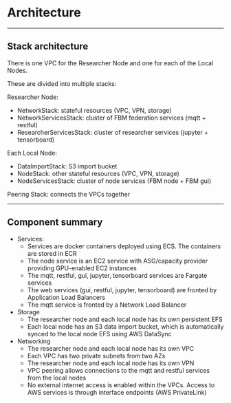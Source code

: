 # Architecture

---

## Stack architecture

There is one VPC for the Researcher Node and one for each of the Local Nodes.

These are divided into multiple stacks:

Researcher Node:
- NetworkStack: stateful resources (VPC, VPN, storage)
- NetworkServicesStack: cluster of FBM federation services (mqtt + restful)
- ResearcherServicesStack: cluster of researcher services (jupyter + tensorboard)

Each Local Node:
- DataImportStack: S3 import bucket
- NodeStack: other stateful resources (VPC, VPN, storage)
- NodeServicesStack: cluster of node services (FBM node + FBM gui)

Peering Stack: connects the VPCs together

---

## Component summary

- Services:
  - Services are docker containers deployed using ECS. The containers are stored in ECR
  - The node service is an EC2 service with ASG/capacity provider providing GPU-enabled EC2 instances
  - The mqtt, restful, gui, jupyter, tensorboard services are Fargate services
  - The web services (gui, restful, jupyter, tensorboard) are fronted by Application Load Balancers
  - The mqtt service is fronted by a Network Load Balancer
- Storage
  - The researcher node and each local node has its own persistent EFS
  - Each local node has an S3 data import bucket, which is automatically synced to the local node EFS using AWS DataSync 
- Networking
  - The researcher node and each local node has its own VPC
  - Each VPC has two private subnets from two AZs
  - The researcher node and each local node has its own VPN
  - VPC peering allows connections to the mqtt and restful services from the local nodes
  - No external internet access is enabled within the VPCs. Access to AWS services is through interface endpoints (AWS PrivateLink)
